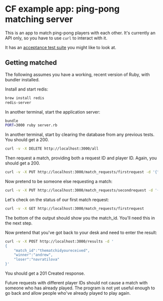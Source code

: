 # CF example app: ping-pong matching server

This is an app to match ping-pong players with each other. It's currently an
API only, so you have to use `curl` to interact with it.

It has an [acceptance test suite][acceptance-test] you might like to look at.

## Getting matched

The following assumes you have a working, recent version of Ruby, with bundler installed.

Install and start redis:

```bash
brew install redis
redis-server
```

In another terminal, start the application server:

```bash
bundle
PORT=3000 ruby server.rb
```

In another terminal, start by clearing the database from any previous tests.
You should get a 200.

```bash
curl -v -X DELETE http://localhost:3000/all
```

Then request a match, providing both a request ID and player ID. Again, you
should get a 200.

```bash
curl -v -X PUT http://localhost:3000/match_requests/firstrequest -d '{"player": "andrew"}'
```

Now pretend to be someone else requesting a match:

```bash
curl -v -X PUT http://localhost:3000/match_requests/secondrequest -d '{"player": "navratilova"}'
```

Let's check on the status of our first match request:

```bash
curl -v -X GET http://localhost:3000/match_requests/firstrequest
```

The bottom of the output should show you the match_id. You'll need this in the
next step.

Now pretend that you've got back to your desk and need to enter the result:

```bash
curl -v -X POST http://localhost:3000/results -d '
{
    "match_id":"thematchidyoureceived",
    "winner":"andrew",
    "loser":"navratilova"
}'
```

You should get a 201 Created response.

Future requests with different player IDs should not cause a match with someone
who has already played. The program is not yet useful enough to go back and
allow people who've already played to play again.

[acceptance-test]:https://github.com/camelpunch/pong_matcher_acceptance
